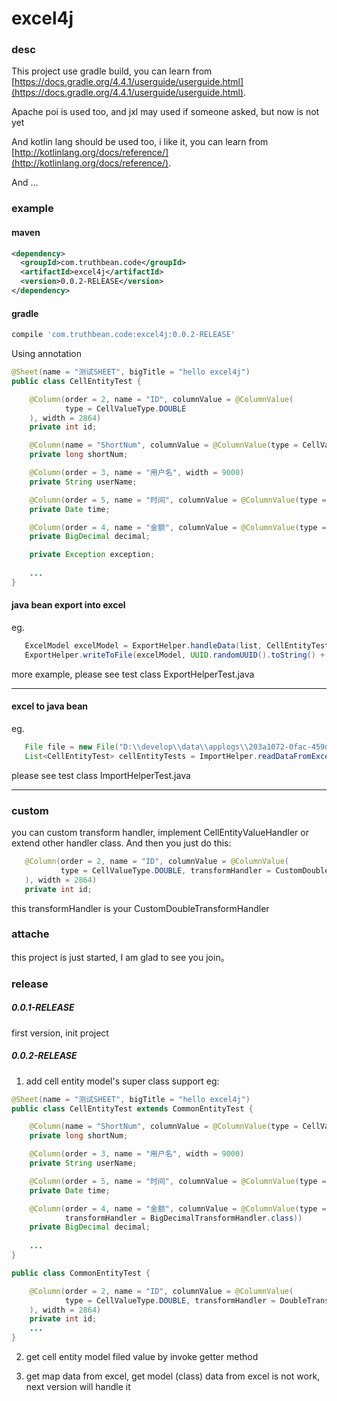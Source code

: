 # excel4j

### desc

This project use gradle build, you can learn from 
[https://docs.gradle.org/4.4.1/userguide/userguide.html](https://docs.gradle.org/4.4.1/userguide/userguide.html).

Apache poi is used too, and jxl may used if someone asked, but now is not yet

And kotlin lang should be used too, i like it, you can learn from
[http://kotlinlang.org/docs/reference/](http://kotlinlang.org/docs/reference/).

And ...

### example

#### maven
```xml
<dependency>
  <groupId>com.truthbean.code</groupId>
  <artifactId>excel4j</artifactId>
  <version>0.0.2-RELEASE</version>
</dependency>
```

#### gradle
```groovy
compile 'com.truthbean.code:excel4j:0.0.2-RELEASE'
```

Using annotation

```java
@Sheet(name = "测试SHEET", bigTitle = "hello excel4j")
public class CellEntityTest {

    @Column(order = 2, name = "ID", columnValue = @ColumnValue(
            type = CellValueType.DOUBLE
    ), width = 2864)
    private int id;

    @Column(name = "ShortNum", columnValue = @ColumnValue(type = CellValueType.DOUBLE))
    private long shortNum;

    @Column(order = 3, name = "用户名", width = 9000)
    private String userName;

    @Column(order = 5, name = "时间", columnValue = @ColumnValue(type = CellValueType.DATE))
    private Date time;

    @Column(order = 4, name = "金额", columnValue = @ColumnValue(type = CellValueType.DOUBLE))
    private BigDecimal decimal;

    private Exception exception;
    
    ...
}
```

#### java bean export into excel
 
 eg.
 
 ```java
    ExcelModel excelModel = ExportHelper.handleData(list, CellEntityTest.class);
    ExportHelper.writeToFile(excelModel, UUID.randomUUID().toString() + ".xlsx", "D:\\develop\\data\\applogs\\");
```
 more example, please see test class ExportHelperTest.java
 
 ---
 
 #### excel to java bean
 
 eg.
 ```java
    File file = new File("D:\\develop\\data\\applogs\\203a1072-0fac-459d-8713-4e9ea854d993.xlsx");
    List<CellEntityTest> cellEntityTests = ImportHelper.readDataFromExcel(file, CellEntityTest.class);
```
 please see test class ImportHelperTest.java
 
 ---
 
 ### custom
 
 you can custom transform handler, implement CellEntityValueHandler or extend other handler class.
 And then you just do this:
 ```java
    @Column(order = 2, name = "ID", columnValue = @ColumnValue(
            type = CellValueType.DOUBLE, transformHandler = CustomDoubleTransformHandler.class
    ), width = 2864)
    private int id;
```
this transformHandler is your CustomDoubleTransformHandler

### attache
this project is just started, I am glad to see you join。

### release
##### 0.0.1-RELEASE
first version, init project

##### 0.0.2-RELEASE
1. add cell entity model's super class support
eg: 
```java
@Sheet(name = "测试SHEET", bigTitle = "hello excel4j")
public class CellEntityTest extends CommonEntityTest {

    @Column(name = "ShortNum", columnValue = @ColumnValue(type = CellValueType.NUMBER))
    private long shortNum;

    @Column(order = 3, name = "用户名", width = 9000)
    private String userName;

    @Column(order = 5, name = "时间", columnValue = @ColumnValue(type = CellValueType.DATE))
    private Date time;

    @Column(order = 4, name = "金额", columnValue = @ColumnValue(type = CellValueType.NUMBER,
            transformHandler = BigDecimalTransformHandler.class))
    private BigDecimal decimal;
    
    ...
}

public class CommonEntityTest {

    @Column(order = 2, name = "ID", columnValue = @ColumnValue(
            type = CellValueType.DOUBLE, transformHandler = DoubleTransformHandler.class
    ), width = 2864)
    private int id;
    ...
}
```

2. get cell entity model filed value by invoke getter method

3. get map data from excel, get model (class) data from excel is not work, next version will handle it 
